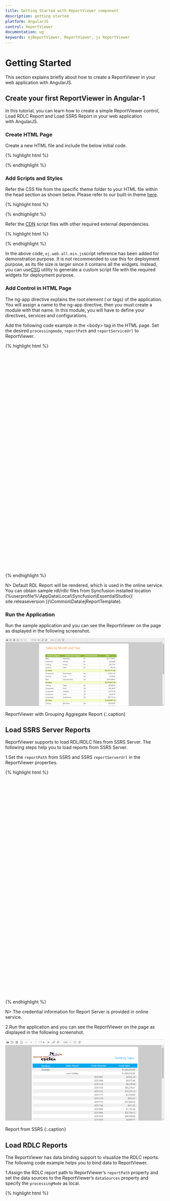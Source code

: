 ```yaml
---
title: Getting Started with ReportViewer component
description: getting started
platform: AngularJS
control: ReportViewer
documentation: ug 
keywords: ejReportViewer, ReportViewer, js ReportViewer 
---
```


# Getting Started

This section explains briefly about how to create a ReportViewer in your web application with AngularJS.

## Create your first ReportViewer in Angular-1

In this tutorial, you can learn how to create a simple ReportViewer control, Load RDLC Report and Load SSRS Report in your web application with AngularJS.

### Create HTML Page

Create a new HTML file and include the below initial code.

{% highlight html %}

<!DOCTYPE html>
<html lang="en" xmlns="http://www.w3.org/1999/xhtml" ng-app="syncApp">
    <head>
        <meta charset="utf-8" />
        <title> </title>
    </head>
    <body>
    </body>
</html>

{% endhighlight %}

### Add Scripts and Styles

Refer the CSS file from the specific theme folder to your HTML file within the head section as shown below. Please refer to our built-in theme [here](https://help.syncfusion.com/js/theming-in-essential-javascript-components).

{% highlight html %}

<head>
    <meta charset="utf-8" />
    <title>Getting Started - ReportViewer</title>
    <link href="http://cdn.syncfusion.com/{{ site.releaseversion }}/js/web/flat-azure/ej.web.all.min.css" rel="stylesheet" />
</head>

{% endhighlight %}

Refer the [CDN](https://help.syncfusion.com/js/cdn) script files with other required external dependencies.

{% highlight html %}

<head>
    <meta charset="utf-8" />
    <title>Getting Started - ReportViewer</title>
    <link href="http://cdn.syncfusion.com/{{ site.releaseversion }}/js/web/flat-azure/ej.web.all.min.css" rel="stylesheet" />
    <script src="http://cdn.syncfusion.com/js/assets/external/jquery-3.0.0.min.js"></script>
    <script src="http://cdn.syncfusion.com/js/assets/external/jsrender.min.js"></script>
    <script src="http://cdn.syncfusion.com/js/assets/external/angular.min.js"></script>
    <script src="http://cdn.syncfusion.com/{{ site.releaseversion }}/js/web/ej.web.all.min.js"></script>
    <script src="http://cdn.syncfusion.com/{{ site.releaseversion }}/js/common/ej.widget.angular.min.js"></script>
</head>

{% endhighlight %}

In the above code, `ej.web.all.min.js`script reference has been added for demonstration purpose. It is not recommended to use this for deployment purpose, as its file size is larger since it contains all the widgets. Instead, you can use[CSG](http://csg.syncfusion.com/# "") utility to generate a custom script file with the required widgets for deployment purpose.

### Add Control in HTML Page

The ng-app directive explains the root element (<html> or <body> tags) of the application. You will assign a name to the ng-app directive, then you must create a module with that name. In this module, you will have to define your directives, services and configurations.

Add the following code example in the &lt;body&gt; tag in the HTML page. Set the desired `processingmode`, `reportPath` and `reportServiceUrl` to ReportViewer.

{% highlight html %}

<div ng-controller="GroupingAggregateCrtl">
    <div id="container" ej-reportviewer e-reportserviceurl="reportServiceUrl" e-processingmode="remoteMode" e-isresponsive="true" e-reportpath="rdlReportPath" style="width:100%;height:680px;"> </div>
</div>

<script type="text/javascript">
    angular.module('syncApp', ['ejangular']).controller('GroupingAggregateCrtl', function ($scope, $interval) {
        $scope.reportServiceUrl = 'http://js.syncfusion.com/ejservices/api/ReportViewer';
        $scope.remoteMode = ej.ReportViewer.ProcessingMode.Remote;
        $scope.rdlReportPath = 'GroupingAgg.rdl';
    });
</script>

{% endhighlight %}

N> Default RDL Report will be rendered, which is used in the online service. You can obtain sample rdl/rdlc files from Syncfusion installed location (%userprofile%\AppData\Local\Syncfusion\EssentialStudio\{{ site.releaseversion }}\Common\Data\ejReportTemplate).

### Run the Application

Run the sample application and you can see the ReportViewer on the page as displayed in the following screenshot.

![](Getting-Started_images/Getting-Started_img1.png) 

ReportViewer with Grouping Aggregate Report
{:.caption}

## Load SSRS Server Reports

ReportViewer supports to load RDL/RDLC files from SSRS Server. The following steps help you to load reports from SSRS Server.

1.Set the `reportPath` from SSRS and SSRS `reportServerUrl` in the ReportViewer properties.

{% highlight html %}

<div ng-controller="TerritorySalesCrtl">
    <div id="container" ej-reportviewer e-reportserviceurl="reportServiceUrl" e-reportserverurl="ServerUrl" e-processingmode="remoteMode" e-isresponsive="true" e-reportpath="ssrsReportPath" style="width:100%;height:680px;"></div>
</div>

<script type="text/javascript">
    angular.module('syncApp', ['ejangular']).controller('TerritorySalesCrtl', function ($scope, $interval) {
        $scope.ServerUrl = 'http://mvc.syncfusion.com/reportserver';
        $scope.reportServiceUrl = 'http://js.syncfusion.com/ejservices/api/ReportViewer';
        $scope.remoteMode = ej.ReportViewer.ProcessingMode.Remote;
        $scope.ssrsReportPath = "/SSRSSamples2/Territory Sales new";
    });
</script>

{% endhighlight %}

N> The credential information for Report Server is provided in online service. 

2.Run the application and you can see the ReportViewer on the page as displayed in the following screenshot.

   ![](Getting-Started_images/Getting-Started_img2.png) 
   
   Report from SSRS
   {:.caption}

## Load RDLC Reports

The ReportViewer has data binding support to visualize the RDLC reports. The following code example helps you to bind data to ReportViewer.

1.Assign the RDLC report path to ReportViewer’s `reportPath` property and set the data sources to the ReportViewer’s `dataSources` property and specify the `processingMode` as local.

{% highlight html %}

<div ng-controller="AreaChartCrtl">
    <div id="container" ej-reportviewer e-reportserviceurl="reportServiceUrl" e-processingmode="localMode" e-isresponsive="true" e-reportpath="rdlcReportPath" e-datasources="dataSource" style="width:100%;height:680px;"></div>
</div>
<script type="text/javascript">
    angular.module('syncApp', ['ejangular']).controller('AreaChartCrtl', function ($scope, $interval) {
        $scope.reportServiceUrl = 'http://js.syncfusion.com/ejservices/api/ReportViewer';
        $scope.localMode = ej.ReportViewer.ProcessingMode.Local;
        $scope.rdlcReportPath = 'AreaCharts.rdlc';
        $scope.dataSource = [{
            value: [
              { SalesPersonID: 281, FullName: 'Ito', Title: 'Sales Representative', SalesTerritory: 'South West', Y2002: 0, Y2003: 28000, Y2004: 3018725 },
              { SalesPersonID: 282, FullName: 'Saraiva', Title: 'Sales Representative', SalesTerritory: 'Canada', Y2002: 25000, Y2003: 14000, Y2004: 3189356 },
              { SalesPersonID: 283, FullName: 'Cambell', Title: 'Sales Representative', SalesTerritory: 'North West', Y2002: 12000, Y2003: 13000, Y2004: 1930885 },
              { SalesPersonID: 275, FullName: 'Blythe', Title: 'Sales Representative', SalesTerritory: 'North East', Y2002: 19000, Y2003: 47000, Y2004: 4557045 },
              { SalesPersonID: 276, FullName: 'Mitchell', Title: 'Sales Representative', SalesTerritory: 'South West', Y2002: 28000, Y2003: 46000, Y2004: 5240075 },
              { SalesPersonID: 277, FullName: 'Carson', Title: 'Sales Representative', SalesTerritory: 'Central', Y2002: 33000, Y2003: 49000, Y2004: 3857163 },
              { SalesPersonID: 278, FullName: 'Vargas', Title: 'Sales Representative', SalesTerritory: 'Canada', Y2002: 11000, Y2003: 14000, Y2004: 1764938 },
              { SalesPersonID: 279, FullName: 'Reiter', Title: 'Sales Representative', SalesTerritory: 'South East', Y2002: 32000, Y2003: 26000, Y2004: 2811012 }
            ],
            name: 'AdventureWorksXMLDataSet'
        }];
    });
</script>

{% endhighlight %}

N> Default RDLC Report will be rendered, which is used in the online service. You can obtain sample rdl/rdlc files from Syncfusion installed location (%userprofile%\AppData\Local\Syncfusion\EssentialStudio\{{ site.releaseversion }}\Common\Data\ejReportTemplate).

2.Run the application and you can see the ReportViewer on the page as displayed in the following screenshot.

   ![](Getting-Started_images/Getting-Started_img3.png) 
   
   Area Chart RDLC Report
   {:.caption}

